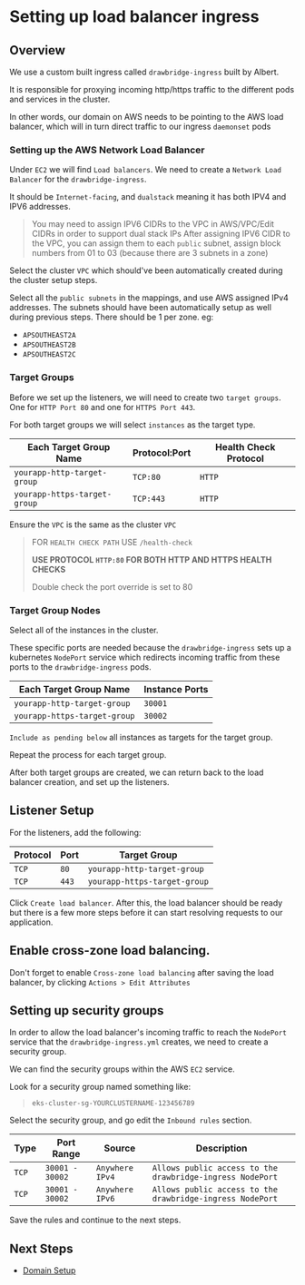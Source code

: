 # Setting up load balancer ingress

## Overview
We use a custom built ingress called `drawbridge-ingress` built by Albert.

It is responsible for proxying incoming http/https traffic to the different pods and services in the cluster.

In other words, our domain on AWS needs to be pointing to the AWS load balancer, which will in turn direct traffic to our ingress `daemonset` pods

### Setting up the AWS Network Load Balancer
Under `EC2` we will find `Load balancers`. We need to create a `Network Load Balancer` for the `drawbridge-ingress`.

It should be `Internet-facing`, and `dualstack` meaning it has both IPV4 and IPV6 addresses.

> You may need to assign IPV6 CIDRs to the VPC in AWS/VPC/Edit CIDRs in order to support dual stack IPs
> After assigning IPV6 CIDR to the VPC, you can assign them to each `public` subnet, assign block numbers from 01 to 03 (because there are 3 subnets in a zone)

Select the cluster `VPC` which should've been automatically created during the cluster setup steps.

Select all the `public subnets` in the mappings, and use AWS assigned IPv4 addresses. The subnets should have been automatically setup as well during previous steps. There should be 1 per zone. eg:
- `APSOUTHEAST2A`
- `APSOUTHEAST2B`
- `APSOUTHEAST2C`

### Target Groups
Before we set up the listeners, we will need to create two `target groups`. One for `HTTP Port 80` and one for `HTTPS Port 443`.

For both target groups we will select `instances` as the target type.


|Each Target Group Name|Protocol:Port|Health Check Protocol|
|-----------------|--------|---------------------|
|`yourapp-http-target-group`|`TCP:80`|`HTTP`|
|`yourapp-https-target-group`|`TCP:443`|`HTTP`|

Ensure the `VPC` is the same as the cluster `VPC`

> FOR `HEALTH CHECK PATH` USE `/health-check`
>
> **USE PROTOCOL `HTTP:80` FOR BOTH HTTP AND HTTPS HEALTH CHECKS**
>
> Double check the port override is set to 80


### Target Group Nodes
Select all of the instances in the cluster.

These specific ports are needed because the `drawbridge-ingress` sets up a kubernetes `NodePort` service which redirects incoming traffic from these ports to the `drawbridge-ingress` pods.

|Each Target Group Name|Instance Ports|
|-----------------|--------|
|`yourapp-http-target-group`|`30001`|
|`yourapp-https-target-group`|`30002`|

`Include as pending below` all instances as targets for the target group.

Repeat the process for each target group.

After both target groups are created, we can return back to the load balancer creation, and set up the listeners.

## Listener Setup
For the listeners, add the following:

|Protocol|Port|Target Group|
|--------|----|-----------|
|`TCP`|`80`|`yourapp-http-target-group`|
|`TCP`|`443`|`yourapp-https-target-group`|

Click `Create load balancer`. After this, the load balancer should be ready but there is a few more steps before it can start resolving requests to our application.

## Enable cross-zone load balancing.
Don't forget to enable `Cross-zone load balancing` after saving the load balancer, by clicking `Actions > Edit Attributes`

## Setting up security groups
In order to allow the load balancer's incoming traffic to reach the `NodePort` service that the `drawbridge-ingress.yml` creates, we need to create a security group.

We can find the security groups within the AWS `EC2` service.

Look for a security group named something like:
> `eks-cluster-sg-YOURCLUSTERNAME-123456789`

Select the security group, and go edit the `Inbound rules` section.

|Type|Port Range|Source|Description|
|----|---------|-------|-----------|
|`TCP`|`30001 - 30002`|`Anywhere IPv4`|`Allows public access to the drawbridge-ingress NodePort`|
|`TCP`|`30001 - 30002`|`Anywhere IPv6`|`Allows public access to the drawbridge-ingress NodePort`|

Save the rules and continue to the next steps.

## Next Steps
- [Domain Setup](domain-setup)
